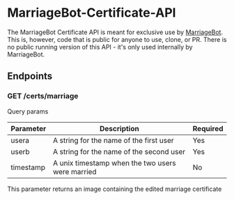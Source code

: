# MarriageBot-Certificate-API

The MarriageBot Certificate API is meant for exclusive use by [MarriageBot](https://github.com/Voxel-Fox-Ltd/MarriageBot). This is, however, code that is public for anyone to use, clone, or PR. There is no public running version of this API - it's only used internally by MarriageBot.

## Endpoints

### GET /certs/marriage

Query params

| Parameter | Description | Required |
|-----------|-------------|----------|
| usera | A string for the name of the first user | Yes |
| userb | A string for the name of the second user | Yes |
| timestamp | A unix timestamp when the two users were married | No |

This parameter returns an image containing the edited marriage certificate
